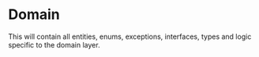 # Domain

This will contain all entities, enums, exceptions, interfaces, types and logic specific to the domain layer.
